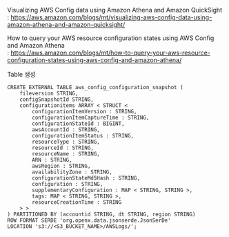 Visualizing AWS Config data using Amazon Athena and Amazon QuickSight   
  : https://aws.amazon.com/blogs/mt/visualizing-aws-config-data-using-amazon-athena-and-amazon-quicksight/   


How to query your AWS resource configuration states using AWS Config and Amazon Athena   
  : https://aws.amazon.com/blogs/mt/how-to-query-your-aws-resource-configuration-states-using-aws-config-and-amazon-athena/   
    
Table 생성
```
CREATE EXTERNAL TABLE aws_config_configuration_snapshot (
    fileversion STRING,
    configSnapshotId STRING,
    configurationitems ARRAY < STRUCT <
        configurationItemVersion : STRING,
        configurationItemCaptureTime : STRING,
        configurationStateId : BIGINT,
        awsAccountId : STRING,
        configurationItemStatus : STRING,
        resourceType : STRING,
        resourceId : STRING,
        resourceName : STRING,
        ARN : STRING,
        awsRegion : STRING,
        availabilityZone : STRING,
        configurationStateMd5Hash : STRING,
        configuration : STRING,
        supplementaryConfiguration : MAP < STRING, STRING >,
        tags: MAP < STRING, STRING >,
        resourceCreationTime : STRING
    > >
) PARTITIONED BY (accountid STRING, dt STRING, region STRING) 
ROW FORMAT SERDE 'org.openx.data.jsonserde.JsonSerDe'
LOCATION 's3://<S3_BUCKET_NAME>/AWSLogs/';
```
